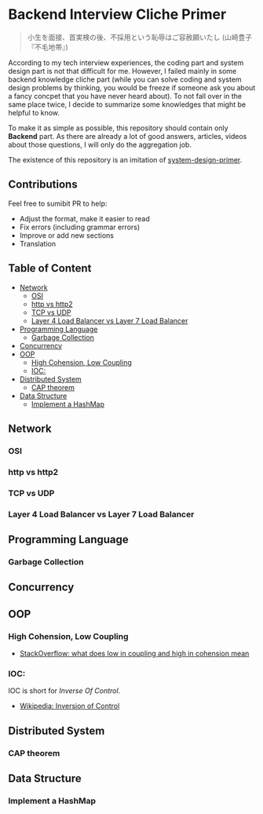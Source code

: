# Backend Interview Cliche Primer

> 小生を面接、首実検の後、不採用という恥辱はご容赦願いたし
> (山崎豊子『不毛地帯』)

According to my tech interview experiences, the coding part and system design part is not that difficult for me. However, I failed mainly in some backend knowledge cliche part (while you can solve coding and system design problems by thinking, you would be freeze if someone ask you about a fancy concpet that you have never heard about). To not fall over in the same place twice, I decide to summarize some knowledges that might be helpful to know.

To make it as simple as possible, this repository should contain only **Backend** part. As there are already a lot of good answers, articles, videos about those questions, I will only do the aggregation job.

The existence of this repository is an imitation of [system-design-primer](https://github.com/donnemartin/system-design-primer).

## Contributions
Feel free to sumibit PR to help:
- Adjust the format, make it easier to read
- Fix errors (including grammar errors)
- Improve or add new sections
- Translation

## Table of Content
  - [Network](#network)
    - [OSI](#osi)
    - [http vs http2](#http-vs-http2)
    - [TCP vs UDP](#tcp-vs-udp)
    - [Layer 4 Load Balancer vs Layer 7 Load Balancer](#layer-4-load-balancer-vs-layer-7-load-balancer)
  - [Programming Language](#programming-language)
    - [Garbage Collection](#garbage-collection)
  - [Concurrency](#concurrency)
  - [OOP](#oop)
    - [High Cohension, Low Coupling](#high-cohension-low-coupling)
    - [IOC:](#ioc)
  - [Distributed System](#distributed-system)
    - [CAP theorem](#cap-theorem)
  - [Data Structure](#data-structure)
    - [Implement a HashMap](#implement-a-hashmap)

## Network
### OSI
### http vs http2
### TCP vs UDP
### Layer 4 Load Balancer vs Layer 7 Load Balancer

## Programming Language
### Garbage Collection

## Concurrency

## OOP
### High Cohension, Low Coupling
- [StackOverflow: what does low in coupling and high in cohension mean](https://stackoverflow.com/questions/14000762/what-does-low-in-coupling-and-high-in-cohesion-mean)

### IOC: 
IOC is short for *Inverse Of Control*.
- [Wikipedia: Inversion of Control](https://en.wikipedia.org/wiki/Inversion_of_control)

## Distributed System
### CAP theorem

## Data Structure
### Implement a HashMap
